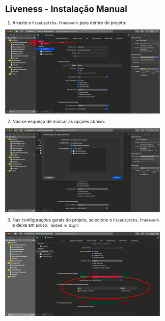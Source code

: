 # Liveness - Instalação Manual

1. Arraste o `FaceCaptcha.framework` para dentro do projeto:

![Instalação 1](Images/Common/installation_1.png)

2. Não se esqueça de marcar as opções abaixo:

![Instalação 2](Images/Common/installation_2.png)

3.  Nas configurações gerais do projeto, selecione o `​FaceCaptcha.framework​` e deixe em `Embed: Embed & Sign`:

![Instalação 3](Images/Common/installation_3.png)
